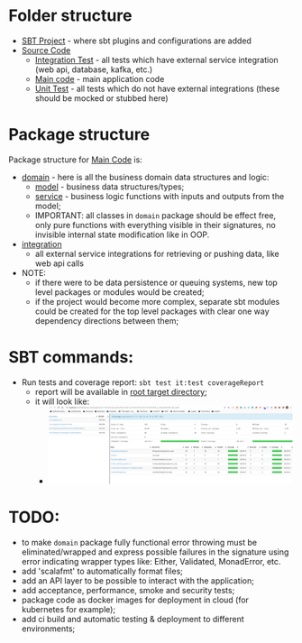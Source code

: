 # Folder structure
* [SBT Project](project) - where sbt plugins and configurations are added
* [Source Code](src)
  * [Integration Test](src/it) - all tests which have external service integration (web api, database, kafka, etc.)
  * [Main code](src/main) - main application code 
  * [Unit Test](src/test) - all tests which do not have external integrations (these should be mocked or stubbed here)

# Package structure
Package structure for [Main Code](src/main) is: 
* [domain](src/main/scala/com/shopping/cart/domain) - here is all the business domain data structures and logic:
  * [model](src/main/scala/com/shopping/cart/domain/model) - business data structures/types;
  * [service](src/main/scala/com/shopping/cart/domain/service)  - business logic functions with inputs and outputs from the model;
  * IMPORTANT: all classes in `domain` package should be effect free, only pure functions with everything visible in their signatures, no invisible internal state modification like in OOP.
* [integration](src/main/scala/com/shopping/cart/integration)
  * all external service integrations for retrieving or pushing data, like web api calls
* NOTE: 
  * if there were to be data persistence or queuing systems, new top level packages or modules would be created;
  * if the project would become more complex, separate sbt modules could be created for the top level packages with clear one way dependency directions between them;

# SBT commands: 
  * Run tests and coverage report: ```sbt test it:test coverageReport```
    * report will be available in [root target directory](target/scala-2.13/scoverage-report/index.html);
    * it will look like:
      * ![coverageReport](doc/img/coverageReport.png)

# TODO: 
* to make `domain` package fully functional error throwing must be eliminated/wrapped and express possible failures in the signature using error indicating wrapper types like: Either, Validated, MonadError, etc.
* add 'scalafmt' to automatically format files;
* add an API layer to be possible to interact with the application;
* add acceptance, performance, smoke and security tests;
* package code as docker images for deployment in cloud (for kubernetes for example);
* add ci build and automatic testing & deployment to different environments;
